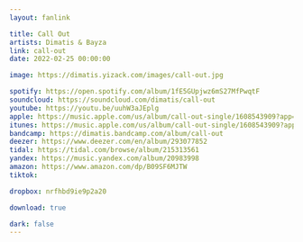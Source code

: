 ```yaml
---
layout: fanlink

title: Call Out
artists: Dimatis & Bayza
link: call-out
date: 2022-02-25 00:00:00

image: https://dimatis.yizack.com/images/call-out.jpg

spotify: https://open.spotify.com/album/1fE5GUpjwz6mS27MfPwqtF
soundcloud: https://soundcloud.com/dimatis/call-out
youtube: https://youtu.be/uuhW3aJEplg
apple: https://music.apple.com/us/album/call-out-single/1608543909?app=music&ls=1
itunes: https://music.apple.com/us/album/call-out-single/1608543909?app=itunes&ls=1
bandcamp: https://dimatis.bandcamp.com/album/call-out
deezer: https://www.deezer.com/en/album/293077852
tidal: https://tidal.com/browse/album/215313561
yandex: https://music.yandex.com/album/20983998
amazon: https://www.amazon.com/dp/B09SF6MJTW
tiktok: 

dropbox: nrfhbd9ie9p2a20

download: true

dark: false
---
```

